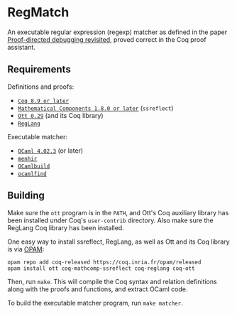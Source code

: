 RegMatch
========

An executable regular expression (regexp) matcher as defined in the paper [Proof-directed debugging revisited](https://www.cambridge.org/core/journals/journal-of-functional-programming/article/educational-pearl-proof-directed-debugging-revisited-for-a-first-order-version/F7CC0A759398A52C35F21F13236C0E00), proved correct in the Coq proof assistant.

Requirements
------------

Definitions and proofs:

- [`Coq 8.9 or later`](https://coq.inria.fr/download)
- [`Mathematical Components 1.8.0 or later`](http://math-comp.github.io/math-comp/) (`ssreflect`)
- [`Ott 0.29`](https://github.com/ott-lang/ott) (and its Coq library)
- [`RegLang`](https://github.com/chdoc/coq-reglang)

Executable matcher:

- [`OCaml 4.02.3`](https://ocaml.org) (or later)
- [`menhir`](http://gallium.inria.fr/~fpottier/menhir/)
- [`OCamlbuild`](https://github.com/ocaml/ocamlbuild)
- [`ocamlfind`](https://ocaml.org)

Building
--------

Make sure the `ott` program is in the `PATH`, and Ott's Coq auxiliary library has been installed under Coq's `user-contrib` directory. Also make sure the RegLang Coq library has been installed.

One easy way to install ssreflect, RegLang, as well as Ott and its Coq library is via [OPAM](http://opam.ocaml.org/doc/Install.html):
```
opam repo add coq-released https://coq.inria.fr/opam/released
opam install ott coq-mathcomp-ssreflect coq-reglang coq-ott
```

Then, run `make`. This will compile the Coq syntax and relation definitions along with the proofs and functions, and extract OCaml code.

To build the executable matcher program, run `make matcher`.

